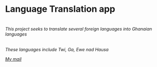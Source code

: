 <h1>Language Translation app<h1>

<h6>This project seeks to translate several foreign languages into Ghanaian languages<h6> 

*These languages include Twi, Ga, Ewe nad Hausa*

[My mail](mailto:oseidavid68@yahoo.com)
